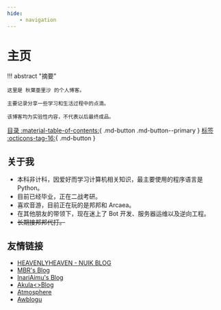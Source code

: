 ```yaml
---
hide:
    - navigation
---
```


# 主页

!!! abstract "摘要"

    这里是 秋葉亜里沙 的个人博客。
    
    主要记录分享一些学习和生活过程中的点滴。

    该博客均为实验性内容，不代表以后最终成品。

[目录 :material-table-of-contents:](toc){ .md-button .md-button--primary }
[标签 :octicons-tag-16:](tags){ .md-button }

## 关于我

 - 本科非计科，因爱好而学习计算机相关知识，最主要使用的程序语言是 Python。
 - 目前已经毕业，正在二战考研。
 - 喜欢音游，目前正在玩的是邦邦和 Arcaea。
 - 在其他朋友的带领下，现在迷上了 Bot 开发、服务器运维以及逆向工程。
 - ~~长期接邦邦代打。~~

## 友情链接

 - [HEAVENLYHEAVEN - NUIK BLOG](http://blog.nijikuu.com/)
 - [MBR's Blog](https://blog.mbrjun.cn/)
 - [InariAimu's Blog](https://blog.inariaimu.com/)
 - [Akula<>Blog](https://lolicon.akulak.icu/)
 - [Atmosphere](https://blog.awa.moe/)
 - [Awblogu](https://blog.awbugl.top)
